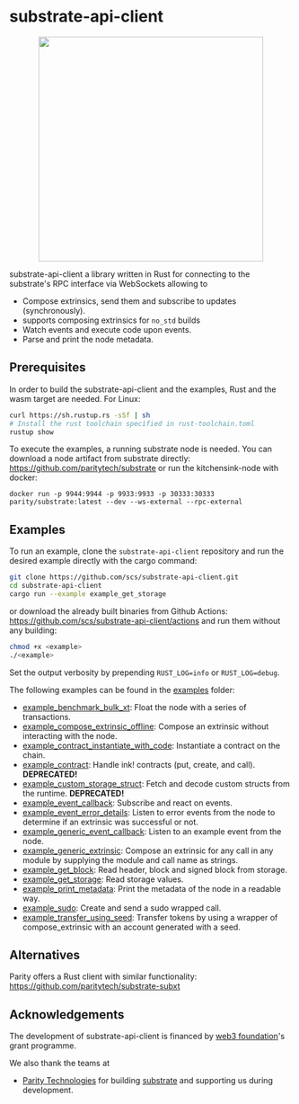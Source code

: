 # substrate-api-client

<p align="center">
<img src=./web3_foundation_grants_badge_black.svg width = 400>
</p>

substrate-api-client a library written in Rust for connecting to the substrate's RPC interface via WebSockets allowing to

* Compose extrinsics, send them and subscribe to updates (synchronously).
* supports composing extrinsics for `no_std` builds
* Watch events and execute code upon events.
* Parse and print the node metadata.

## Prerequisites

In order to build the substrate-api-client and the examples, Rust and the wasm target are needed. For Linux:
```bash
curl https://sh.rustup.rs -sSf | sh
# Install the rust toolchain specified in rust-toolchain.toml
rustup show
```


To execute the examples, a running substrate node is needed. You can download a node artifact from substrate directly: https://github.com/paritytech/substrate
or run the kitchensink-node with docker:

```
docker run -p 9944:9944 -p 9933:9933 -p 30333:30333 parity/substrate:latest --dev --ws-external --rpc-external
```

## Examples

To run an example, clone the `substrate-api-client` repository and run the desired example directly with the cargo command:

```bash
git clone https://github.com/scs/substrate-api-client.git
cd substrate-api-client
cargo run --example example_get_storage
```
or download the already built binaries from Github Actions: https://github.com/scs/substrate-api-client/actions and run them without any building:

```bash
chmod +x <example>
./<example>
```


Set the output verbosity by prepending `RUST_LOG=info` or `RUST_LOG=debug`.

The following examples can be found in the [examples](/examples) folder:

* [example_benchmark_bulk_xt](/examples/example_benchmark_bulk_xt.rs): Float the node with a series of transactions.
* [example_compose_extrinsic_offline](/examples/example_compose_extrinsic_offline.rs): Compose an extrinsic without interacting with the node.
* [example_contract_instantiate_with_code](/examples/example_contract_instantiate_with_code.rs): Instantiate a contract on the chain.
* [example_contract](/examples/example_contract.rs): Handle ink! contracts (put, create, and call). **DEPRECATED!**
* [example_custom_storage_struct](/examples/example_custom_storage_struct.rs): Fetch and decode custom structs from the runtime. **DEPRECATED!**
* [example_event_callback](/examples/example_event_callback.rs): Subscribe and react on events.
* [example_event_error_details](/examples/example_event_error_details.rs): Listen to error events from the node to determine if an extrinsic was successful or not.
* [example_generic_event_callback](/examples/example_generic_event_callback.rs): Listen to an example event from the node.
* [example_generic_extrinsic](/examples/example_generic_extrinsic.rs): Compose an extrinsic for any call in any module by supplying the module and call name as strings.
* [example_get_block](/examples/example_get_block.rs): Read header, block and signed block from storage.
* [example_get_storage](/examples/example_get_storage.rs): Read storage values.
* [example_print_metadata](/examples/example_print_metadata.rs): Print the metadata of the node in a readable way.
* [example_sudo](/examples/example_sudo.rs): Create and send a sudo wrapped call.
* [example_transfer_using_seed](/examples/example_transfer_using_seed.rs): Transfer tokens by using a wrapper of compose_extrinsic with an account generated with a seed.

## Alternatives

Parity offers a Rust client with similar functionality: https://github.com/paritytech/substrate-subxt

## Acknowledgements

The development of substrate-api-client is financed by [web3 foundation](https://web3.foundation/)'s grant programme.

We also thank the teams at

* [Parity Technologies](https://www.parity.io/) for building [substrate](https://github.com/paritytech/substrate) and supporting us during development.
